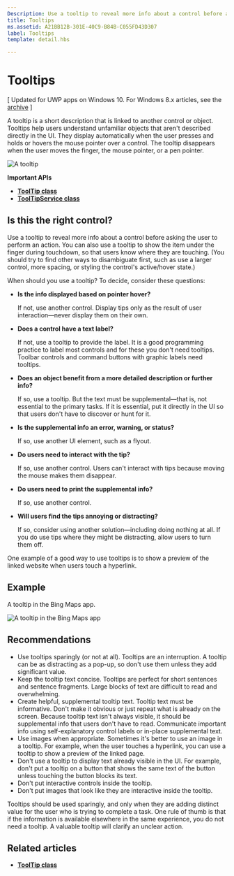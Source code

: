 ```yaml
---
Description: Use a tooltip to reveal more info about a control before asking the user to perform an action.
title: Tooltips
ms.assetid: A21BB12B-301E-40C9-B84B-C055FD43D307
label: Tooltips
template: detail.hbs

---
```


# Tooltips

\[ Updated for UWP apps on Windows 10. For Windows 8.x articles, see the [archive](http://go.microsoft.com/fwlink/p/?linkid=619132) \]

A tooltip is a short description that is linked to another control or object. Tooltips help users understand unfamiliar objects that aren't described directly in the UI. They display automatically when the user presses and holds or hovers the mouse pointer over a control. The tooltip disappears when the user moves the finger, the mouse pointer, or a pen pointer.

![A tooltip](images/controls/tool-tip.png)

**Important APIs**

-   [**ToolTip class**](https://msdn.microsoft.com/library/windows/apps/br227608)
-   [**ToolTipService class**](https://msdn.microsoft.com/library/windows/apps/windows.ui.xaml.controls.tooltipservice)

## Is this the right control?

Use a tooltip to reveal more info about a control before asking the user to perform an action. You can also use a tooltip to show the item under the finger during touchdown, so that users know where they are touching. (You should try to find other ways to disambiguate first, such as use a larger control, more spacing, or styling the control's active/hover state.)

When should you use a tooltip? To decide, consider these questions:

-   **Is the info displayed based on pointer hover?**

    If not, use another control. Display tips only as the result of user interaction—never display them on their own.

-   **Does a control have a text label?**

    If not, use a tooltip to provide the label. It is a good programming practice to label most controls and for these you don't need tooltips. Toolbar controls and command buttons with graphic labels need tooltips.

-   **Does an object benefit from a more detailed description or further info?**

    If so, use a tooltip. But the text must be supplemental—that is, not essential to the primary tasks. If it is essential, put it directly in the UI so that users don't have to discover or hunt for it.

-   **Is the supplemental info an error, warning, or status?**

    If so, use another UI element, such as a flyout.

-   **Do users need to interact with the tip?**

    If so, use another control. Users can't interact with tips because moving the mouse makes them disappear.

-   **Do users need to print the supplemental info?**

    If so, use another control.

-   **Will users find the tips annoying or distracting?**

    If so, consider using another solution—including doing nothing at all. If you do use tips where they might be distracting, allow users to turn them off.

One example of a good way to use tooltips is to show a preview of the linked website when users touch a hyperlink.

## Example

A tooltip in the Bing Maps app.

![A tooltip in the Bing Maps app](images/control-examples/tool-tip-maps.png)

## Recommendations

-   Use tooltips sparingly (or not at all). Tooltips are an interruption. A tooltip can be as distracting as a pop-up, so don't use them unless they add significant value.
-   Keep the tooltip text concise. Tooltips are perfect for short sentences and sentence fragments. Large blocks of text are difficult to read and overwhelming.
-   Create helpful, supplemental tooltip text. Tooltip text must be informative. Don't make it obvious or just repeat what is already on the screen. Because tooltip text isn't always visible, it should be supplemental info that users don't have to read. Communicate important info using self-explanatory control labels or in-place supplemental text.
-   Use images when appropriate. Sometimes it's better to use an image in a tooltip. For example, when the user touches a hyperlink, you can use a tooltip to show a preview of the linked page.
-   Don't use a tooltip to display text already visible in the UI. For example, don't put a tooltip on a button that shows the same text of the button unless touching the button blocks its text.
-   Don't put interactive controls inside the tooltip.
-   Don't put images that look like they are interactive inside the tooltip.

Tooltips should be used sparingly, and only when they are adding distinct value for the user who is trying to complete a task. One rule of thumb is that if the information is available elsewhere in the same experience, you do not need a tooltip. A valuable tooltip will clarify an unclear action.


## Related articles

* [**ToolTip class**](https://msdn.microsoft.com/library/windows/apps/br227608)


<!--HONumber=May16_HO4-->


